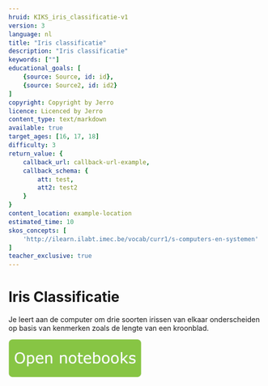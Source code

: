 ```yaml
---
hruid: KIKS_iris_classificatie-v1
version: 3
language: nl
title: "Iris classificatie"
description: "Iris classificatie"
keywords: [""]
educational_goals: [
    {source: Source, id: id}, 
    {source: Source2, id: id2}
]
copyright: Copyright by Jerro
licence: Licenced by Jerro
content_type: text/markdown
available: true
target_ages: [16, 17, 18]
difficulty: 3
return_value: {
    callback_url: callback-url-example,
    callback_schema: {
        att: test,
        att2: test2
    }
}
content_location: example-location
estimated_time: 10
skos_concepts: [
    'http://ilearn.ilabt.imec.be/vocab/curr1/s-computers-en-systemen'
]
teacher_exclusive: true
---
```


# Iris Classificatie
Je leert aan de computer om drie soorten irissen van elkaar onderscheiden op basis van kenmerken zoals de lengte van een kroonblad. 

[![](embed/Knop.png "Knop")](https://kiks.ilabt.imec.be/jupyterhub/?id=1801 "Iris classificatie")
